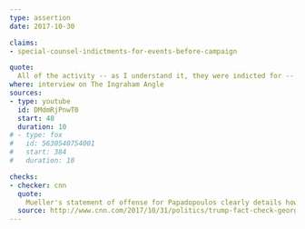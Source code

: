 ```yaml
---
type: assertion
date: 2017-10-30

claims:
- special-counsel-indictments-for-events-before-campaign

quote:
  All of the activity -- as I understand it, they were indicted for -- were long before they ever met Donald Trump or had any association with the campaign.
where: interview on The Ingraham Angle
sources:
- type: youtube
  id: DMdmRjPnwT0
  start: 48
  duration: 10
# - type: fox
#   id: 5630540754001
#   start: 384
#   duration: 10

checks:
- checker: cnn
  quote:
    Mueller's statement of offense for Papadopoulos clearly details how his interactions with a foreign-born professor who in turn introduced him to Russian contacts began after -- and largely because -- of his involvement with the Trump campaign.
  source: http://www.cnn.com/2017/10/31/politics/trump-fact-check-george-papadopoulos/
---
```

